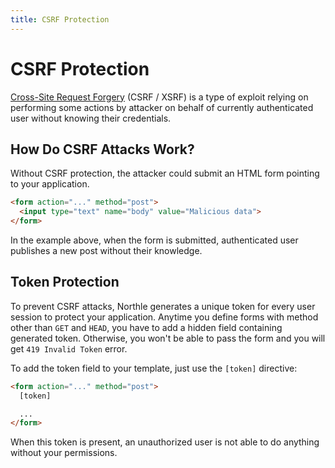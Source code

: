 ```yaml
---
title: CSRF Protection
---
```


# CSRF Protection

[Cross-Site Request Forgery](https://en.wikipedia.org/wiki/Cross-site_request_forgery) (CSRF / XSRF) is a type of exploit relying on performing some actions by attacker on behalf of currently authenticated user without knowing their credentials.

## How Do CSRF Attacks Work?

Without CSRF protection, the attacker could submit an HTML form pointing to your application.

```html
<form action="..." method="post">
  <input type="text" name="body" value="Malicious data">
</form>
```

In the example above, when the form is submitted, authenticated user publishes a new post without their knowledge.

## Token Protection

To prevent CSRF attacks, Northle generates a unique token for every user session to protect your application. Anytime you define forms with method other than `GET` and `HEAD`, you have to add a hidden field containing generated token. Otherwise, you won't be able to pass the form and you will get `419 Invalid Token` error.

To add the token field to your template, just use the `[token]` directive:

```html
<form action="..." method="post">
  [token]

  ...
</form>
```

When this token is present, an unauthorized user is not able to do anything without your permissions.
